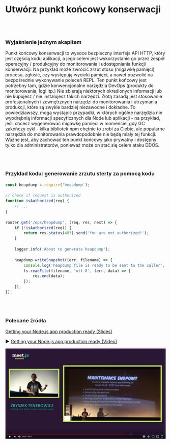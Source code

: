 # Utwórz punkt końcowy konserwacji

<br/><br/>

### Wyjaśnienie jednym akapitem

Punkt końcowy konserwacji to wysoce bezpieczny interfejs API HTTP, który jest częścią kodu aplikacji, a jego celem jest wykorzystanie go przez zespół operacyjny / produkcyjny do monitorowania i udostępniania funkcji konserwacji. Na przykład może zwrócić zrzut stosu (migawkę pamięci) procesu, zgłosić, czy występują wycieki pamięci, a nawet pozwolić na bezpośrednie wykonywanie poleceń REPL. Ten punkt końcowy jest potrzebny tam, gdzie konwencjonalne narzędzia DevOps (produkty do monitorowania, logi itp.) Nie zbierają niektórych określonych informacji lub nie kupujesz / nie instalujesz takich narzędzi. Złotą zasadą jest stosowanie profesjonalnych i zewnętrznych narzędzi do monitorowania i utrzymania produkcji, które są zwykle bardziej niezawodne i dokładne. To powiedziawszy, mogą wystąpić przypadki, w których ogólne narzędzia nie wyodrębnią informacji specyficznych dla Node lub aplikacji - na przykład, jeśli chcesz wygenerować migawkę pamięci w momencie, gdy GC zakończy cykl - kilka bibliotek npm chętnie to zrobi za Ciebie, ale popularne narzędzia do monitorowania prawdopodobnie nie będą miały tej funkcji. Ważne jest, aby zachować ten punkt końcowy jako prywatny i dostępny tylko dla administratorów, ponieważ może on stać się celem ataku DDOS.

<br/><br/>

### Przykład kodu: generowanie zrzutu sterty za pomocą kodu

```javascript
const heapdump = require('heapdump');

// Check if request is authorized 
function isAuthorized(req) {
    // ...
}

router.get('/ops/heapdump', (req, res, next) => {
    if (!isAuthorized(req)) {
        return res.status(403).send('You are not authorized!');
    }

    logger.info('About to generate heapdump');

    heapdump.writeSnapshot((err, filename) => {
        console.log('heapdump file is ready to be sent to the caller', filename);
        fs.readFile(filename, 'utf-8', (err, data) => {
            res.end(data);
        });
    });
});
```

<br/><br/>

### Polecane źródła

[Getting your Node.js app production ready (Slides)](http://naugtur.pl/pres3/node2prod)

▶ [Getting your Node.js app production ready (Video)](https://www.youtube.com/watch?v=lUsNne-_VIk)

![Getting your Node.js app production ready](/assets/images/createmaintenanceendpoint1.png "Getting your Node.js app production ready")
